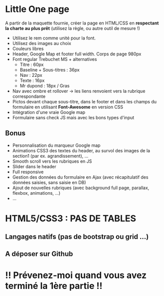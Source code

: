 # Little One page

A partir de la maquette fournie, créer la page en HTML/CSS en **respectant la charte au plus prêt** (utilisez la règle, ou autre outil de mesure !)

* Utilisez le rem comme unité pour la font.
* Utilisez des images au choix
* Couleurs libres
* Header, Google Map et footer full width. Corps de page 980px
* Font regular Trebuchet MS + alternatives
  * Titre : 60px
  * Baseline + Sous-titres : 36px
  * Nav : 22px
  * Texte : 16px
  * Mr dupond : 18px / Gras
* Nav avec ombre et rollover -> les liens renvoient vers la rubrique correspondante
* Pictos devant chaque sous-titre, dans le footer et dans les champs du formulaire en utilisant **Font-Awesome** en version CSS
* Intégration d'une vraie Google map
* Formulaire sans check JS mais avec les bons types d'input

## Bonus
* Personnalisation du marqueur Google map
* Animations CSS3 des textes du header, au survol des images de la section1 (par ex. agrandissement), ...
* Smooth scroll vers les rubriques en JS
* Slider dans le header
* Full responsive
* Gestion des données du formulaire en Ajax (avec récapitulatif des données saisies, sans saisie en DB)
* Ajout de nouvelles rubriques (avec background full page, parallax, flexbox, animations, ...)
* ...

# HTML5/CSS3 : PAS DE TABLES
## Langages natifs (pas de bootstrap ou grid ...)
## A déposer sur Github

# !! Prévenez-moi quand vous avez terminé la 1ère partie !!
